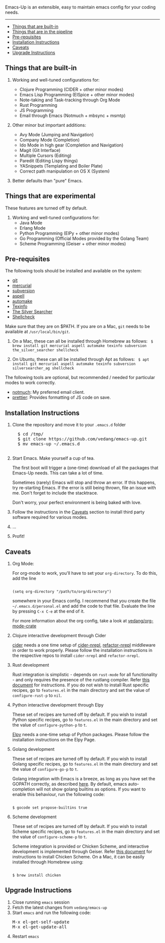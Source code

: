 Emacs-Up is an extensible, easy to maintain emacs config for your coding needs.

***
- [Things that are built-in](#things-that-are-built-in)
- [Things that are in the pipeline](#things-that-are-in-the-pipeline)
- [Pre-requisites](#pre-requisites)
- [Installation Instructions](#installation-instructions)
- [Caveats](#caveats)
- [Upgrade Instructions](#upgrade-instructions)

## Things that are built-in

1. Working and well-tuned configurations for:
   - Clojure Programming (CIDER + other minor modes)
   - Emacs Lisp Programming (ElSpice + other minor modes)
   - Note-taking and Task-tracking through Org Mode
   - Rust Programming
   - JS Programming
   - Email through Emacs (Notmuch + mbsync + msmtp)

2. Other minor but important additions:
   - Avy Mode (Jumping and Navigation)
   - Company Mode (Completion)
   - Ido Mode in high gear (Completion and Navigation)
   - Magit (Git Interface)
   - Multiple Cursors (Editing)
   - Paredit (Editing Lispy things)
   - YASnippets (Templating and Boiler Plate)
   - Correct path manipulation on OS X (System)

3. Better defaults than "pure" Emacs.

## Things that are experimental

These features are turned off by default.

1. Working and well-tuned configurations for:
   - Java Mode
   - Erlang Mode
   - Python Programming (ElPy + other minor modes)
   - Go Programming (Official Modes provided by the Golang Team)
   - Scheme Programming (Geiser + other minor modes)

## Pre-requisites

The following tools should be installed and available on the system:
- [git](http://git-scm.com/)
- [mercurial](http://mercurial.selenic.com/)
- [subversion](https://subversion.apache.org/)
- [aspell](http://aspell.net/)
- [automake](https://www.gnu.org/software/automake/)
- [Texinfo](https://www.gnu.org/software/texinfo/)
- [The Silver Searcher](https://github.com/ggreer/the_silver_searcher)
- [Shellcheck](https://github.com/koalaman/shellcheck)

Make sure that they are on $PATH. If you are on a Mac, `git` needs to
be available at `/usr/local/bin/git`.

1. On a Mac, these can all be installed through Homebrew as follows:
   <code>
   $ brew install git mercurial aspell automake texinfo subversion the_silver_searcher shellcheck
   </code>

2. On Ubuntu, these can all be installed through Apt as follows:
   <code>
   $ apt install git mercurial aspell automake texinfo subversion silversearcher_ag shellcheck
   </code>

The following tools are optional, but recommended / needed for particular modes to work correctly.
- [notmuch](https://notmuchmail.org/): My preferred email client.
- [prettier](https://github.com/prettier/prettier-emacs): Provides formatting of JS code on save.

## Installation Instructions

1. Clone the repository and move it to your `.emacs.d` folder

     <pre>
     $ cd /tmp/
     $ git clone https://github.com/vedang/emacs-up.git
     $ mv emacs-up ~/.emacs.d
     </pre>

2. Start Emacs. Make yourself a cup of tea.

   The first boot will trigger a (one-time) download of all the
   packages that Emacs-Up needs. This can take a lot of time.

   Sometimes (rarely) Emacs will stop and throw an error. If this
   happens, try re-starting Emacs. If the error is still being thrown,
   file an issue with me. Don't forget to include the stacktrace.

   Don't worry, your perfect environment is being baked with love.

3. Follow the instructions in the [Caveats](#caveats) section to install
   third party software required for various modes.

4. ...

5. Profit!


## Caveats

1. Org Mode:

   For org-mode to work, you'll have to set your `org-directory`. To
   do this, add the line

   <code>
   (setq org-directory "/path/to/org/directory")
   </code>

   somewhere in your Emacs config. I recommend that you create the
   file `~/.emacs.d/personal.el` and add the code to that
   file. Evaluate the line by pressing `C-x C-e` at the end of it.

   For more information about the org config, take a look at
   [vedang/org-mode-crate](https://github.com/vedang/org-mode-crate)

2. Clojure interactive development through Cider

   [cider](https://github.com/clojure-emacs/cider/) needs a one time
   setup of
   [cider-nrepl](https://github.com/clojure-emacs/cider-nrepl/),
   [refactor-nrepl](https://github.com/clojure-emacs/refactor-nrepl/)
   middleware in order to work properly. Please follow the
   installation instructions in the respective repos to install
   `cider-nrepl` and `refactor-nrepl`.

3. Rust development

   Rust integration is simplistic - depends on `rust-mode` for all
   functionality - and only requires the presence of the rustlang
   compiler. Refer [this
   document](https://www.rust-lang.org/learn/get-started) for
   instructions. If you do not wish to install Rust specific recipes,
   go to `features.el` in the main directory and set the value of
   `configure-rust-p` to `nil`.

4. Python interactive development through Elpy

   These set of recipes are turned off by default. If you wish to
   install Python specific recipes, go to `features.el` in the main
   directory and set the value of `configure-python-p` to `t`.

   [Elpy](https://github.com/jorgenschaefer/elpy/) needs a one-time
   setup of Python packages. Please follow the installation
   instructions on the Elpy Page.

5. Golang development

   These set of recipes are turned off by default. If you wish to
   install Golang specific recipes, go to `features.el` in the main
   directory and set the value of `configure-go-p` to `t`.

   Golang integration with Emacs is a breeze, as long as you have set
   the GOPATH correctly, as described
   [here](http://golang.org/doc/code.html). By default, emacs
   auto-completion will not show golang builtins as options. If you
   want to enable this behaviour, run the following code:

   <code>
   $ gocode set propose-builtins true
   </code>

6. Scheme development

   These set of recipes are turned off by default. If you wish to
   install Scheme specific recipes, go to `features.el` in the main
   directory and set the value of `configure-scheme-p` to `t`.

   Scheme integration is provided or Chicken Scheme, and interactive
   development is implemented through Geiser. Refer
   [this document](http://code.call-cc.org/) for instructions to
   install Chicken Scheme. On a Mac, it can be easily installed
   through Homebrew using:

   <code>
   $ brew install chicken
   </code>

## Upgrade Instructions

1. Close running `emacs` session
2. Fetch the latest changes from `vedang/emacs-up`
3. Start `emacs` and run the following code:
   <pre>
   M-x el-get-self-update
   M-x el-get-update-all
   </pre>
4. Restart `emacs`
